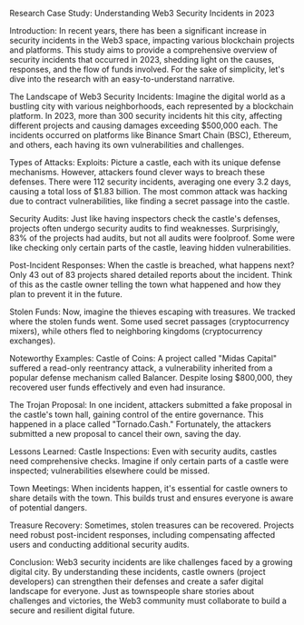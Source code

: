 Research Case Study: Understanding Web3 Security Incidents in 2023

Introduction:
In recent years, there has been a significant increase in security incidents in the Web3 space, impacting various blockchain projects and platforms. This study aims to provide a comprehensive overview of security incidents that occurred in 2023, shedding light on the causes, responses, and the flow of funds involved. For the sake of simplicity, let's dive into the research with an easy-to-understand narrative.

The Landscape of Web3 Security Incidents:
Imagine the digital world as a bustling city with various neighborhoods, each represented by a blockchain platform. In 2023, more than 300 security incidents hit this city, affecting different projects and causing damages exceeding $500,000 each. The incidents occurred on platforms like Binance Smart Chain (BSC), Ethereum, and others, each having its own vulnerabilities and challenges.

Types of Attacks:
Exploits: Picture a castle, each with its unique defense mechanisms. However, attackers found clever ways to breach these defenses. There were 112 security incidents, averaging one every 3.2 days, causing a total loss of $1.83 billion. The most common attack was hacking due to contract vulnerabilities, like finding a secret passage into the castle.

Security Audits: Just like having inspectors check the castle's defenses, projects often undergo security audits to find weaknesses. Surprisingly, 83% of the projects had audits, but not all audits were foolproof. Some were like checking only certain parts of the castle, leaving hidden vulnerabilities.

Post-Incident Responses: When the castle is breached, what happens next? Only 43 out of 83 projects shared detailed reports about the incident. Think of this as the castle owner telling the town what happened and how they plan to prevent it in the future.

Stolen Funds: Now, imagine the thieves escaping with treasures. We tracked where the stolen funds went. Some used secret passages (cryptocurrency mixers), while others fled to neighboring kingdoms (cryptocurrency exchanges).

Noteworthy Examples:
Castle of Coins: A project called "Midas Capital" suffered a read-only reentrancy attack, a vulnerability inherited from a popular defense mechanism called Balancer. Despite losing $800,000, they recovered user funds effectively and even had insurance.

The Trojan Proposal: In one incident, attackers submitted a fake proposal in the castle's town hall, gaining control of the entire governance. This happened in a place called "Tornado.Cash." Fortunately, the attackers submitted a new proposal to cancel their own, saving the day.

Lessons Learned:
Castle Inspections: Even with security audits, castles need comprehensive checks. Imagine if only certain parts of a castle were inspected; vulnerabilities elsewhere could be missed.

Town Meetings: When incidents happen, it's essential for castle owners to share details with the town. This builds trust and ensures everyone is aware of potential dangers.

Treasure Recovery: Sometimes, stolen treasures can be recovered. Projects need robust post-incident responses, including compensating affected users and conducting additional security audits.

Conclusion:
Web3 security incidents are like challenges faced by a growing digital city. By understanding these incidents, castle owners (project developers) can strengthen their defenses and create a safer digital landscape for everyone. Just as townspeople share stories about challenges and victories, the Web3 community must collaborate to build a secure and resilient digital future.
